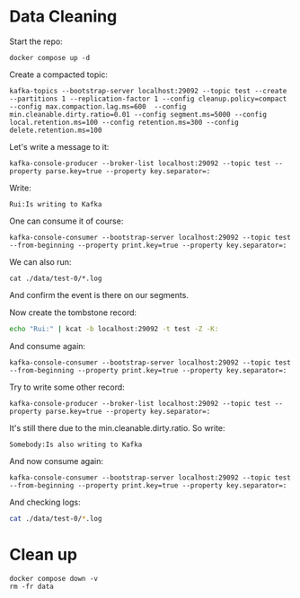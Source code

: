 # Data Cleaning 

Start the repo:

```shell
docker compose up -d
```

Create a compacted topic:

```shell
kafka-topics --bootstrap-server localhost:29092 --topic test --create --partitions 1 --replication-factor 1 --config cleanup.policy=compact --config max.compaction.lag.ms=600  --config min.cleanable.dirty.ratio=0.01 --config segment.ms=5000 --config local.retention.ms=100 --config retention.ms=300 --config delete.retention.ms=100  
```

Let's write a message to it:

```shell
kafka-console-producer --broker-list localhost:29092 --topic test --property parse.key=true --property key.separator=:
```

Write:

```
Rui:Is writing to Kafka
```

One can consume it of course:

```shell
kafka-console-consumer --bootstrap-server localhost:29092 --topic test --from-beginning --property print.key=true --property key.separator=:
```

We can also run:

```shell
cat ./data/test-0/*.log
```

And confirm the event is there on our segments.

Now create the tombstone record:

```bash
echo "Rui:" | kcat -b localhost:29092 -t test -Z -K:
```

And consume again:

```shell
kafka-console-consumer --bootstrap-server localhost:29092 --topic test --from-beginning --property print.key=true --property key.separator=:
```

Try to write some other record:

```shell
kafka-console-producer --broker-list localhost:29092 --topic test --property parse.key=true --property key.separator=:
```

It's still there due to the min.cleanable.dirty.ratio. So write:

```
Somebody:Is also writing to Kafka
```

And now consume again:

```shell
kafka-console-consumer --bootstrap-server localhost:29092 --topic test --from-beginning --property print.key=true --property key.separator=:
```

And checking logs:

```bash
cat ./data/test-0/*.log
```

# Clean up

```shell
docker compose down -v
rm -fr data
```